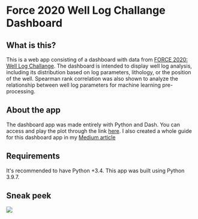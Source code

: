 # Force 2020 Well Log Challange Dashboard
## What is this?
This is a web app consisting of a dashboard with data from [FORCE 2020: Well Log Challange](https://xeek.ai/challenges/force-well-logs/overview). The dashboard is intended to display well log analysis, including its distribution based on log parameters, lithology, or the position of the well. Spearman rank correlation was also shown to analyze the relationship between well log parameters for machine learning pre-processing.

## About the app
The dashboard app was made entirely with Python and Dash. You can access and play the plot through the link [here](https://force2020-dash.herokuapp.com). I also created a whole guide for this dashboard app in my [Medium article](https://medium.com/@naharirasif/a-concise-guide-to-plotly-and-dash-for-well-log-dashboard-ad86b8f5c615)

## Requirements
It's recommended to have Python +3.4. This app was built using Python 3.9.7.

## Sneak peek
![](https://media.giphy.com/media/TMdzMRUEtzNRQDA91t/giphy.gif)
